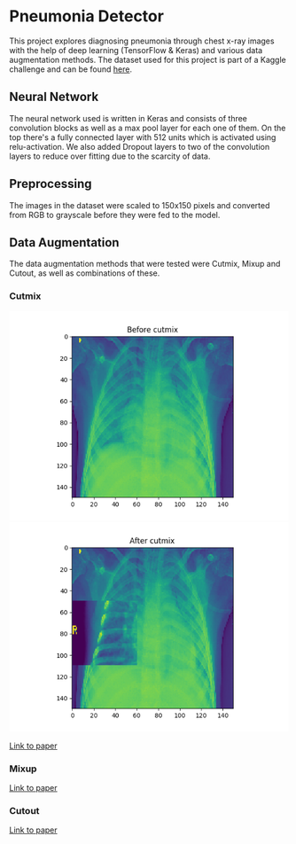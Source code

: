 # Pneumonia Detector
This project explores diagnosing pneumonia through chest x-ray images with the help of deep 
learning (TensorFlow & Keras) and various data augmentation methods. The dataset used for this project is 
part of a Kaggle challenge and can be found [here](https://www.kaggle.com/paultimothymooney/chest-xray-pneumonia).

## Neural Network
The neural network used is written in Keras and consists of three convolution blocks as well as a max pool layer for each one of them.
On the top there's a fully connected layer with 512 units which is activated using relu-activation. 
We also added Dropout layers to two of the convolution layers to reduce over fitting due to the scarcity of data.

## Preprocessing
The images in the dataset were scaled to 150x150 pixels and converted from RGB to grayscale
before they were fed to the model. 

## Data Augmentation
The data augmentation methods that were tested were Cutmix, Mixup and Cutout, as well 
as combinations of these. 

### Cutmix
![Before cutmix](images/before_cutmix.png)
![After cutmix](images/after_cutmix.png)


[Link to paper]()

### Mixup
[Link to paper]()

### Cutout
[Link to paper]()

  
